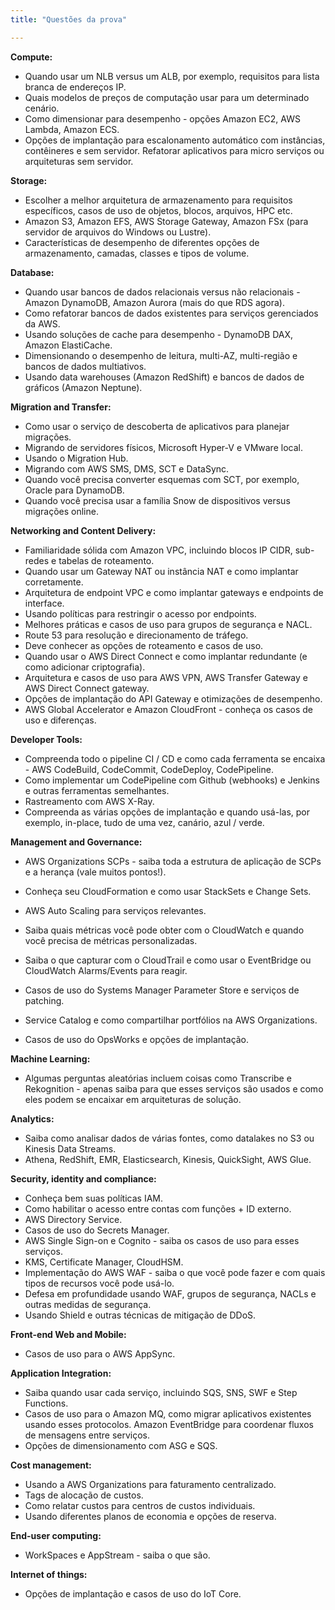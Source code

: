 ```yaml
---
title: "Questões da prova"

---
```


**Compute:**

- Quando usar um NLB versus um ALB, por exemplo, requisitos para lista branca de endereços IP. 
- Quais modelos de preços de computação usar para um determinado cenário. 
- Como dimensionar para desempenho - opções Amazon EC2, AWS Lambda, Amazon ECS. 
- Opções de implantação para escalonamento automático com instâncias, contêineres e sem servidor. Refatorar aplicativos para micro serviços ou arquiteturas sem servidor. 

**Storage:**

- Escolher a melhor arquitetura de armazenamento para requisitos específicos, casos de uso de objetos, blocos, arquivos, HPC etc. 
- Amazon S3, Amazon EFS, AWS Storage Gateway, Amazon FSx (para servidor de arquivos do Windows ou Lustre).
- Características de desempenho de diferentes opções de armazenamento, camadas, classes e tipos de volume. 

**Database:**

- Quando usar bancos de dados relacionais versus não relacionais - Amazon DynamoDB, Amazon Aurora (mais do que RDS agora).
- Como refatorar bancos de dados existentes para serviços gerenciados da AWS. 
- Usando soluções de cache para desempenho - DynamoDB DAX, Amazon ElastiCache.
- Dimensionando o desempenho de leitura, multi-AZ, multi-região e bancos de dados multiativos. 
- Usando data warehouses (Amazon RedShift) e bancos de dados de gráficos (Amazon Neptune). 

**Migration and Transfer:**

- Como usar o serviço de descoberta de aplicativos para planejar migrações. 
- Migrando de servidores físicos, Microsoft Hyper-V e VMware local. 
- Usando o Migration Hub. 
- Migrando com AWS SMS, DMS, SCT e DataSync. 
- Quando você precisa converter esquemas com SCT, por exemplo, Oracle para DynamoDB. 
- Quando você precisa usar a família Snow de dispositivos versus migrações online. 

**Networking and Content Delivery:**

- Familiaridade sólida com Amazon VPC, incluindo blocos IP CIDR, sub-redes e tabelas de roteamento.
- Quando usar um Gateway NAT ou instância NAT e como implantar corretamente. 
- Arquitetura de endpoint VPC e como implantar gateways e endpoints de interface.
- Usando políticas para restringir o acesso por endpoints. 
- Melhores práticas e casos de uso para grupos de segurança e NACL. 
- Route 53 para resolução e direcionamento de tráfego. 
- Deve conhecer as opções de roteamento e casos de uso. 
- Quando usar o AWS Direct Connect e como implantar redundante (e como adicionar criptografia). 
- Arquitetura e casos de uso para AWS VPN, AWS Transfer Gateway e AWS Direct Connect gateway. 
- Opções de implantação do API Gateway e otimizações de desempenho. 
- AWS Global Accelerator e Amazon CloudFront - conheça os casos de uso e diferenças. 

**Developer Tools:**

- Compreenda todo o pipeline CI / CD e como cada ferramenta se encaixa - AWS CodeBuild, CodeCommit, CodeDeploy, CodePipeline. 
- Como implementar um CodePipeline com Github (webhooks) e Jenkins e outras ferramentas semelhantes. 
- Rastreamento com AWS X-Ray. 
- Compreenda as várias opções de implantação e quando usá-las, por exemplo, in-place, tudo de uma vez, canário, azul / verde. 

**Management and Governance:**

- AWS Organizations SCPs - saiba toda a estrutura de aplicação de SCPs e a herança (vale muitos pontos!).

- Conheça seu CloudFormation e como usar StackSets e Change Sets. 

- AWS Auto Scaling para serviços relevantes. 

- Saiba quais métricas você pode obter com o CloudWatch e quando você precisa de métricas personalizadas.

- Saiba o que capturar com o CloudTrail e como usar o EventBridge ou CloudWatch Alarms/Events para reagir. 

- Casos de uso do Systems Manager Parameter Store e serviços de patching. 

- Service Catalog e como compartilhar portfólios na AWS Organizations. 

- Casos de uso do OpsWorks e opções de implantação.

  

**Machine Learning:**

- Algumas perguntas aleatórias incluem coisas como Transcribe e Rekognition - apenas saiba para que esses serviços são usados e como eles podem se encaixar em arquiteturas de solução.

**Analytics:**

- Saiba como analisar dados de várias fontes, como datalakes no S3 ou Kinesis Data Streams. 
- Athena, RedShift, EMR, Elasticsearch, Kinesis, QuickSight, AWS Glue.

**Security, identity and compliance:**

- Conheça bem suas políticas IAM. 
- Como habilitar o acesso entre contas com funções + ID externo. 
- AWS Directory Service. 
- Casos de uso do Secrets Manager.
- AWS Single Sign-on e Cognito - saiba os casos de uso para esses serviços. 
- KMS, Certificate Manager, CloudHSM.
- Implementação do AWS WAF - saiba o que você pode fazer e com quais tipos de recursos você pode usá-lo.
- Defesa em profundidade usando WAF, grupos de segurança, NACLs e outras medidas de segurança. 
- Usando Shield e outras técnicas de mitigação de DDoS.

**Front-end Web and Mobile:**

- Casos de uso para o AWS AppSync.

**Application Integration:**

- Saiba quando usar cada serviço, incluindo SQS, SNS, SWF e Step Functions. 
- Casos de uso para o Amazon MQ, como migrar aplicativos existentes usando esses protocolos. Amazon EventBridge para coordenar fluxos de mensagens entre serviços. 
- Opções de dimensionamento com ASG e SQS.

**Cost management:**

- Usando a AWS Organizations para faturamento centralizado. 
- Tags de alocação de custos. 
- Como relatar custos para centros de custos individuais. 
- Usando diferentes planos de economia e opções de reserva.

**End-user computing:**

- WorkSpaces e AppStream - saiba o que são.

**Internet of things:**

- Opções de implantação e casos de uso do IoT Core.